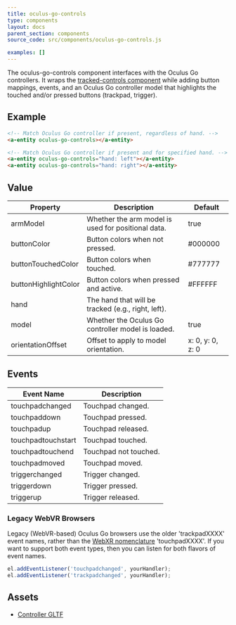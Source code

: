 ```yaml
---
title: oculus-go-controls
type: components
layout: docs
parent_section: components
source_code: src/components/oculus-go-controls.js

examples: []
---
```


[trackedcontrols]: ./tracked-controls.md

The oculus-go-controls component interfaces with the Oculus Go controllers.
It wraps the [tracked-controls component][trackedcontrols] while adding button
mappings, events, and an Oculus Go controller model that highlights the touched
and/or pressed buttons (trackpad, trigger).

## Example

```html
<!-- Match Oculus Go controller if present, regardless of hand. -->
<a-entity oculus-go-controls></a-entity>

<!-- Match Oculus Go controller if present and for specified hand. -->
<a-entity oculus-go-controls="hand: left"></a-entity>
<a-entity oculus-go-controls="hand: right"></a-entity>
```

## Value

| Property             | Description                                        | Default              |
|----------------------|----------------------------------------------------|----------------------|
| armModel             | Whether the arm model is used for positional data. | true                 |
| buttonColor          | Button colors when not pressed.                    | #000000              |
| buttonTouchedColor   | Button colors when touched.                        | #777777              |
| buttonHighlightColor | Button colors when pressed and active.             | #FFFFFF              |
| hand                 | The hand that will be tracked (e.g., right, left). |                      |
| model                | Whether the Oculus Go controller model is loaded.       | true                 |
| orientationOffset    | Offset to apply to model orientation.              | x: 0, y: 0, z: 0     |

## Events

| Event Name         | Description           |
| ----------         | -----------           |
| touchpadchanged    | Touchpad changed.     |
| touchpaddown       | Touchpad pressed.     |
| touchpadup         | Touchpad released.    |
| touchpadtouchstart | Touchpad touched.     |
| touchpadtouchend   | Touchpad not touched. |
| touchpadmoved      | Touchpad moved.       |
| triggerchanged     | Trigger changed.      |
| triggerdown        | Trigger pressed.      |
| triggerup          | Trigger released.     |

### Legacy WebVR Browsers

Legacy (WebVR-based) Oculus Go browsers use the older 'trackpadXXXX' event names, rather than the
[WebXR nomenclature](https://github.com/immersive-web/webxr-input-profiles/tree/master/packages/assets/profiles)
'touchpadXXXX'. If you want to support both event types, then you can listen for both flavors of event names.

```.js
el.addEventListener('touchpadchanged', yourHandler);
el.addEventListener('trackpadchanged', yourHandler);
```

## Assets

- [Controller GLTF](https://cdn.aframe.io/controllers/oculus/go/oculus-go-controller.gltf)

